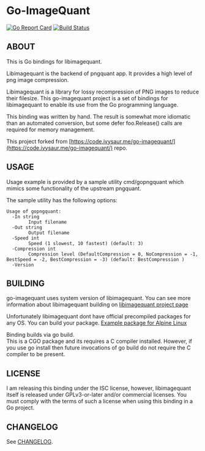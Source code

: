 # Go-ImageQuant
[![Go Report Card](https://goreportcard.com/badge/github.com/larrabee/go-imagequant)](https://goreportcard.com/report/github.com/larrabee/go-imagequant) [![Build Status](https://travis-ci.org/larrabee/go-imagequant.svg?branch=master)](https://travis-ci.org/larrabee/go-imagequant)
## ABOUT
This is Go bindings for libimagequant.

Libimagequant is the backend of pngquant app. It provides a high level of png image compression.

Libimagequant is a library for lossy recompression of PNG images to reduce their filesize.  This go-imagequant project is a set of bindings for libimagequant to enable its use from the Go programming language.

This binding was written by hand. The result is somewhat more idiomatic than an automated conversion, but some  defer foo.Release() calls are required for memory management.

This project forked from [https://code.ivysaur.me/go-imagequant/](https://code.ivysaur.me/go-imagequant/) repo.

## USAGE
Usage example is provided by a sample utility cmd/gopngquant which mimics some functionality of the upstream pngquant.

The sample utility has the following options:

```
Usage of gopngquant:
  -In string
        Input filename
  -Out string
        Output filename
  -Speed int
        Speed (1 slowest, 10 fastest) (default: 3)
  -Compression int
        Compression level (DefaultCompression = 0, NoCompression = -1, BestSpeed = -2, BestCompression = -3) (default: BestCompression )
  -Version
```

## BUILDING
go-imagequant uses system version of libimagequant.
You can see more information about libimagequant building on [libimagequant project page](https://github.com/ImageOptim/libimagequant)

Unfortunately libimagequant dont have official precompiled packages for any OS.
You can build your package. [Example package for Alpine Linux](https://github.com/larrabee/reImage/blob/master/alpine/libimagequant/APKBUILD)

Binding builds via go build.  
This is a CGO package and its requires a C compiler installed. However, if you use go install then future invocations of go build do not require the C compiler to be present.


## LICENSE
I am releasing this binding under the ISC license, however, libimagequant itself is released under GPLv3-or-later and/or commercial licenses. You must comply with the terms of such a license when using this binding in a Go project.

## CHANGELOG

See [CHANGELOG](CHANGELOG.md).
